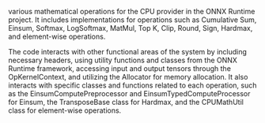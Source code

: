 various mathematical operations for the CPU provider in the ONNX Runtime project. It includes implementations for operations such as Cumulative Sum, Einsum, Softmax, LogSoftmax, MatMul, Top K, Clip, Round, Sign, Hardmax, and element-wise operations. 

The code interacts with other functional areas of the system by including necessary headers, using utility functions and classes from the ONNX Runtime framework, accessing input and output tensors through the OpKernelContext, and utilizing the Allocator for memory allocation. It also interacts with specific classes and functions related to each operation, such as the EinsumComputePreprocessor and EinsumTypedComputeProcessor for Einsum, the TransposeBase class for Hardmax, and the CPUMathUtil class for element-wise operations.